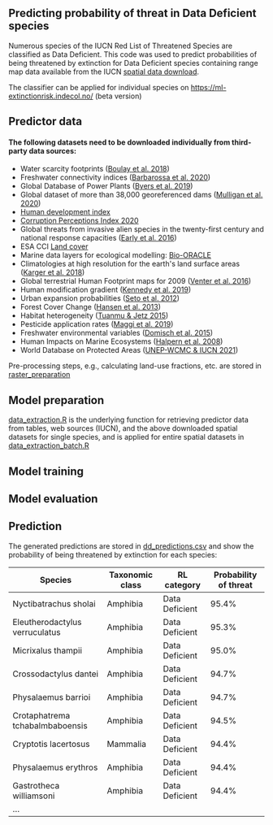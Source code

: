## Predicting probability of threat in Data Deficient species
Numerous species of the IUCN Red List of Threatened Species are classified as Data Deficient. This code was used to predict probabilities of being threatened by extinction for Data Deficient species containing range map data available from the IUCN [spatial data download](https://www.iucnredlist.org/resources/spatial-data-download).

The classifier can be applied for individual species on <https://ml-extinctionrisk.indecol.no/> (beta version)

## Predictor data
#### The following datasets need to be downloaded individually from third-party data sources:

- Water scarcity footprints ([Boulay et al. 2018](https://doi.org/10.1007/s11367-017-1333-8))
- Freshwater connectivity indices ([Barbarossa et al. 2020](https://doi.org/10.1073/pnas.1912776117))
- Global Database of Power Plants ([Byers et al. 2019](https://datasets.wri.org/dataset/globalpowerplantdatabase))
- Global dataset of more than 38,000 georeferenced dams ([Mulligan et al. 2020](https://doi.org/10.1038/s41597-020-0362-5))
- [Human development index](http://hdr.undp.org/sites/default/files/2020_statistical_annex_all.xlsx)
- [Corruption Perceptions Index 2020](https://images.transparencycdn.org/images/CPI_FULL_DATA_2021-01-27-162209.zip)
- Global threats from invasive alien species in the twenty-first century and national response capacities ([Early et al. 2016](https://doi.org/10.1038/ncomms12485))
- ESA CCI [Land cover](http://maps.elie.ucl.ac.be/CCI/viewer/download.php)
- Marine data layers for ecological modelling: [Bio-ORACLE](https://bio-oracle.org)
- Climatologies at high resolution for the earth's land surface areas ([Karger et al. 2018](https://doi.org/10.5061/dryad.kd1d4))
- Global terrestrial Human Footprint maps for 2009 ([Venter et al. 2016](https://doi.org/10.1038/sdata.2016.67))
- Human modification gradient ([Kennedy et al. 2019](https://doi.org/10.1111/gcb.14549))
- Urban expansion probabilities ([Seto et al. 2012](https://doi.org/10.1073/pnas.1211658109))
- Forest Cover Change ([Hansen et al. 2013](https://doi.org/10.1126/science.1244693))
- Habitat heterogeneity ([Tuanmu & Jetz 2015](https://doi.org/10.1111/geb.12365))
- Pesticide application rates ([Maggi et al. 2019](https://doi.org/10.1038/s41597-019-0169-4))
- Freshwater environmental variables ([Domisch et al. 2015](https://doi.org/10.1038/sdata.2015.73))
- Human Impacts on Marine Ecosystems ([Halpern et al. 2008](https://doi.org/10.1126/science.1149345))
- World Database on Protected Areas ([UNEP-WCMC & IUCN 2021](www.protectedplanet.net))

Pre-processing steps, e.g., calculating land-use fractions, etc. are stored in [raster_preparation](https://github.com/jannebor/dd_forecast/tree/main/workflow/1_Preparation/raster_preparation)

## Model preparation
[data_extraction.R](https://github.com/jannebor/dd_forecast/blob/main/workflow/1_Preparation/model_preparation/data_extraction.R) is the underlying function for retrieving predictor data from tables, web sources (IUCN), and the above downloaded spatial datasets for single species, and is applied for entire spatial datasets in [data_extraction_batch.R](https://github.com/jannebor/dd_forecast/blob/main/workflow/1_Preparation/model_preparation/2_data_extraction_batch.R)




## Model training



## Model evaluation

## Prediction

The generated predictions are stored in [dd_predictions.csv](https://github.com/jannebor/dd_forecast/blob/main/dd_predictions.csv) and show the probability of being threatened by extinction for each species:

| Species                         | Taxonomic class | RL category    | Probability of threat |
|---------------------------------|-----------------|----------------|-----------------------|
| Nyctibatrachus sholai           | Amphibia        | Data Deficient | 95.4%                 |
| Eleutherodactylus verruculatus  | Amphibia        | Data Deficient | 95.3%                 |
| Micrixalus thampii              | Amphibia        | Data Deficient | 95.0%                 |
| Crossodactylus dantei           | Amphibia        | Data Deficient | 94.7%                 |
| Physalaemus barrioi             | Amphibia        | Data Deficient | 94.7%                 |
| Crotaphatrema tchabalmbaboensis | Amphibia        | Data Deficient | 94.5%                 |
| Cryptotis lacertosus            | Mammalia        | Data Deficient | 94.4%                 |
| Physalaemus erythros            | Amphibia        | Data Deficient | 94.4%                 |
| Gastrotheca williamsoni         | Amphibia        | Data Deficient | 94.4%                 |
| …                               |                 |                |                       |
